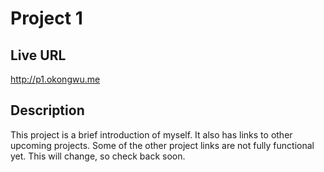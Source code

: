 # Project 1

## Live URL
<http://p1.okongwu.me>

## Description
This project is a brief introduction of myself. It also has links to other upcoming projects. Some of the other project links are not fully functional yet. This will change, so check back soon.

